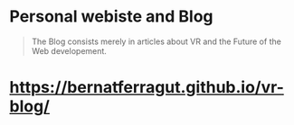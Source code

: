 # Personal webiste and Blog

> The Blog consists merely in articles about VR and the Future of the Web developement.

# https://bernatferragut.github.io/vr-blog/

